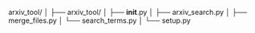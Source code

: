 
arxiv_tool/
│
├── arxiv_tool/
│   ├── __init__.py
│   ├── arxiv_search.py
│   ├── merge_files.py
│   └── search_terms.py
│
└── setup.py
